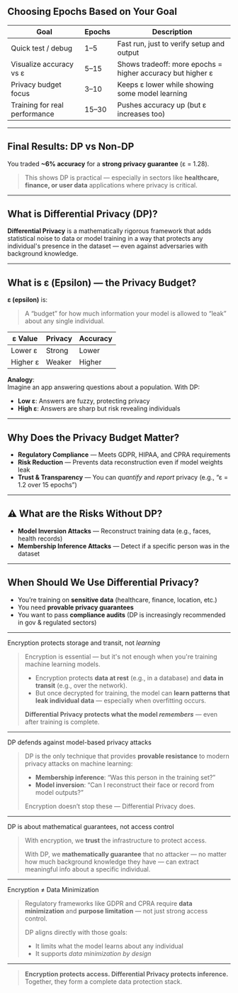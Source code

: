 
## Choosing Epochs Based on Your Goal

|  Goal                          |  Epochs |  Description |
|----------------------------------|-----------|----------------|
|  Quick test / debug           | 1–5       | Fast run, just to verify setup and output |
|  Visualize accuracy vs ε       | 5–15      | Shows tradeoff: more epochs = higher accuracy but higher ε |
| Privacy budget focus         | 3–10      | Keeps ε lower while showing some model learning |
| Training for real performance| 15–30     | Pushes accuracy up (but ε increases too) |

---

## Final Results: DP vs Non-DP

You traded **~6% accuracy** for a **strong privacy guarantee** (ε = 1.28).

> This shows DP is practical — especially in sectors like **healthcare, finance, or user data** applications where privacy is critical.

---

##  What is Differential Privacy (DP)?

**Differential Privacy** is a mathematically rigorous framework that adds statistical noise to data or model training in a way that protects any individual's presence in the dataset — even against adversaries with background knowledge.

---

##  What is ε (Epsilon) — the Privacy Budget?

**ε (epsilon)** is:

> A “budget” for how much information your model is allowed to “leak” about any single individual.

| ε Value      |  Privacy |  Accuracy |
|--------------|------------|-------------|
| Lower ε      | Strong     | Lower       |
| Higher ε     | Weaker     | Higher      |

**Analogy**:  
Imagine an app answering questions about a population. With DP:

- **Low ε**: Answers are fuzzy, protecting privacy  
- **High ε**: Answers are sharp but risk revealing individuals

---

##  Why Does the Privacy Budget Matter?

-  **Regulatory Compliance** — Meets GDPR, HIPAA, and CPRA requirements
-  **Risk Reduction** — Prevents data reconstruction even if model weights leak
-  **Trust & Transparency** — You can *quantify* and *report* privacy (e.g., “ε = 1.2 over 15 epochs”)

---

## ⚠ What are the Risks Without DP?

-  **Model Inversion Attacks** — Reconstruct training data (e.g., faces, health records)
-  **Membership Inference Attacks** — Detect if a specific person was in the dataset

---

##  When Should We Use Differential Privacy?

-  You’re training on **sensitive data** (healthcare, finance, location, etc.)
-  You need **provable privacy guarantees**
-  You want to pass **compliance audits** (DP is increasingly recommended in gov & regulated sectors)


---

Encryption protects storage and transit, not *learning*

> Encryption is essential — but it's not enough when you're training machine learning models.
>
> - Encryption protects **data at rest** (e.g., in a database) and **data in transit** (e.g., over the network).
> - But once decrypted for training, the model can **learn patterns that leak individual data** — especially when overfitting occurs.
>
> **Differential Privacy protects what the model *remembers*** — even after training is complete.


---

DP defends against model-based privacy attacks

> DP is the only technique that provides **provable resistance** to modern privacy attacks on machine learning:
>
> - **Membership inference**: “Was this person in the training set?”
> - **Model inversion**: “Can I reconstruct their face or record from model outputs?”
>
> Encryption doesn’t stop these — Differential Privacy does.

---

DP is about mathematical guarantees, not access control

> With encryption, we **trust** the infrastructure to protect access.
>
> With DP, we **mathematically guarantee** that no attacker — no matter how much background knowledge they have — can extract meaningful info about a specific individual.

---

Encryption ≠ Data Minimization

> Regulatory frameworks like GDPR and CPRA require **data minimization** and **purpose limitation** — not just strong access control.
>
> DP aligns directly with those goals:
> - It limits what the model learns about any individual
> - It supports *data minimization by design*

---


> **Encryption protects access. Differential Privacy protects inference.**  
> Together, they form a complete data protection stack.
